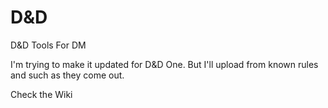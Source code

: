 # D&D
D&D Tools For DM

I'm trying to make it updated for D&D One. But I'll upload from known rules and such as they come out.

Check the Wiki
